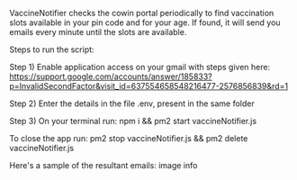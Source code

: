 VaccineNotifier checks the cowin portal periodically to find vaccination slots available in your pin code and for your age. If found, it will send you emails every minute until the slots are available.

Steps to run the script:

Step 1) Enable application access on your gmail with steps given here: https://support.google.com/accounts/answer/185833?p=InvalidSecondFactor&visit_id=637554658548216477-2576856839&rd=1

Step 2) Enter the details in the file .env, present in the same folder

Step 3) On your terminal run: npm i && pm2 start vaccineNotifier.js

To close the app run: pm2 stop vaccineNotifier.js && pm2 delete vaccineNotifier.js

Here's a sample of the resultant emails: image info
